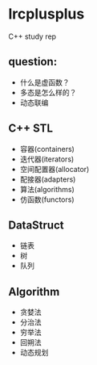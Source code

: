 # lrcplusplus
C++ study rep


## question:
* 什么是虚函数？
* 多态是怎么样的？
* 动态联编

## C++ STL
* 容器(containers)
* 迭代器(iterators)
* 空间配置器(allocator)
* 配接器(adapters)
* 算法(algorithms)
* 仿函数(functors)
  
## DataStruct
* 链表
* 树
* 队列

## Algorithm
* 贪婪法
* 分治法
* 穷举法
* 回朔法
* 动态规划  
